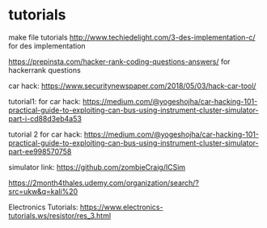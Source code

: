 # tutorials
make file tutorials
http://www.techiedelight.com/3-des-implementation-c/ for des implementation

https://prepinsta.com/hacker-rank-coding-questions-answers/ for hackerrank questions

car hack: https://www.securitynewspaper.com/2018/05/03/hack-car-tool/

tutorial1: for car hack:
https://medium.com/@yogeshojha/car-hacking-101-practical-guide-to-exploiting-can-bus-using-instrument-cluster-simulator-part-i-cd88d3eb4a53

tutorial 2 for car hack:
https://medium.com/@yogeshojha/car-hacking-101-practical-guide-to-exploiting-can-bus-using-instrument-cluster-simulator-part-ee998570758

simulator link:
 https://github.com/zombieCraig/ICSim
 
 https://2month4thales.udemy.com/organization/search/?src=ukw&q=kali%20
 
 Electronics Tutorials: https://www.electronics-tutorials.ws/resistor/res_3.html

